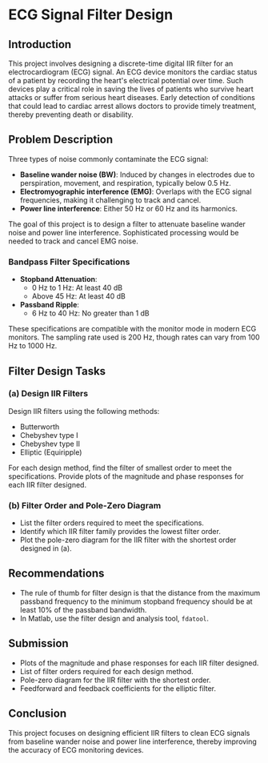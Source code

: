 # ECG Signal Filter Design

## Introduction
This project involves designing a discrete-time digital IIR filter for an electrocardiogram (ECG) signal. An ECG device monitors the cardiac status of a patient by recording the heart's electrical potential over time. Such devices play a critical role in saving the lives of patients who survive heart attacks or suffer from serious heart diseases. Early detection of conditions that could lead to cardiac arrest allows doctors to provide timely treatment, thereby preventing death or disability.

## Problem Description
Three types of noise commonly contaminate the ECG signal:
- **Baseline wander noise (BW)**: Induced by changes in electrodes due to perspiration, movement, and respiration, typically below 0.5 Hz.
- **Electromyographic interference (EMG)**: Overlaps with the ECG signal frequencies, making it challenging to track and cancel.
- **Power line interference**: Either 50 Hz or 60 Hz and its harmonics.

The goal of this project is to design a filter to attenuate baseline wander noise and power line interference. Sophisticated processing would be needed to track and cancel EMG noise.

### Bandpass Filter Specifications
- **Stopband Attenuation**: 
  - 0 Hz to 1 Hz: At least 40 dB
  - Above 45 Hz: At least 40 dB
- **Passband Ripple**: 
  - 6 Hz to 40 Hz: No greater than 1 dB

These specifications are compatible with the monitor mode in modern ECG monitors. The sampling rate used is 200 Hz, though rates can vary from 100 Hz to 1000 Hz.

## Filter Design Tasks
### (a) Design IIR Filters
Design IIR filters using the following methods:
- Butterworth
- Chebyshev type I
- Chebyshev type II
- Elliptic (Equiripple)

For each design method, find the filter of smallest order to meet the specifications. Provide plots of the magnitude and phase responses for each IIR filter designed.

### (b) Filter Order and Pole-Zero Diagram
- List the filter orders required to meet the specifications.
- Identify which IIR filter family provides the lowest filter order.
- Plot the pole-zero diagram for the IIR filter with the shortest order designed in (a). 

## Recommendations
- The rule of thumb for filter design is that the distance from the maximum passband frequency to the minimum stopband frequency should be at least 10% of the passband bandwidth.
- In Matlab, use the filter design and analysis tool, `fdatool`.

## Submission
- Plots of the magnitude and phase responses for each IIR filter designed.
- List of filter orders required for each design method.
- Pole-zero diagram for the IIR filter with the shortest order.
- Feedforward and feedback coefficients for the elliptic filter.

## Conclusion
This project focuses on designing efficient IIR filters to clean ECG signals from baseline wander noise and power line interference, thereby improving the accuracy of ECG monitoring devices.
